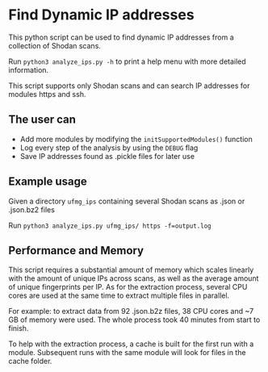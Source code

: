 # Find Dynamic IP addresses

This python script can be used to find dynamic IP addresses from a collection of Shodan scans.

Run `python3 analyze_ips.py -h` to print a help menu with more detailed information.

This script supports only Shodan scans and can search IP addresses for modules https and ssh.

## The user can

- Add more modules by modifying the `initSupportedModules()` function
- Log every step of the analysis by using the `DEBUG` flag
- Save IP addresses found as .pickle files for later use

## Example usage

Given a directory `ufmg_ips` containing several Shodan scans as .json or .json.bz2 files

Run `python3 analyze_ips.py ufmg_ips/ https -f=output.log`

## Performance and Memory

This script requires a substantial amount of memory which scales linearly with the amount of unique IPs across scans, as well as the average amount of unique fingerprints per IP. As for the extraction process, several CPU cores are used at the same time to extract multiple files in parallel.

For example: to extract data from 92 .json.b2z files, 38 CPU cores and ~7 GB of memory were used. The whole process took 40 minutes from start to finish.

To help with the extraction process, a cache is built for the first run with a module. Subsequent runs with the same module will look for files in the cache folder.